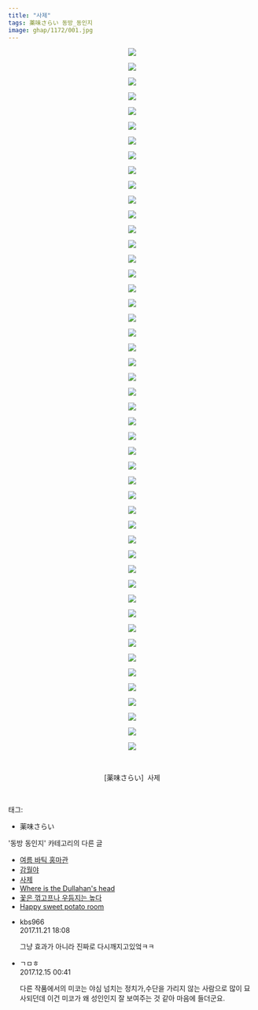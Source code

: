 ```yaml
---
title: "사제"
tags: 薬味さらい 동방_동인지
image: ghap/1172/001.jpg
---
```

<div class="article">
<p style="text-align: center; clear: none; float: none;"><img src="{{ site.nasurl }}/ghap/1172/001.jpg"/></p>
<p style="text-align: center; clear: none; float: none;"><img src="{{ site.nasurl }}/ghap/1172/002.jpg"/></p>
<p style="text-align: center; clear: none; float: none;"><img src="{{ site.nasurl }}/ghap/1172/003.jpg"/></p>
<p style="text-align: center; clear: none; float: none;"><img src="{{ site.nasurl }}/ghap/1172/004.jpg"/></p>
<p style="text-align: center; clear: none; float: none;"><img src="{{ site.nasurl }}/ghap/1172/005.jpg"/></p>
<p style="text-align: center; clear: none; float: none;"><img src="{{ site.nasurl }}/ghap/1172/006.jpg"/></p>
<p style="text-align: center; clear: none; float: none;"><img src="{{ site.nasurl }}/ghap/1172/007.jpg"/></p>
<p style="text-align: center; clear: none; float: none;"><img src="{{ site.nasurl }}/ghap/1172/008.jpg"/></p>
<p style="text-align: center; clear: none; float: none;"><img src="{{ site.nasurl }}/ghap/1172/009.jpg"/></p>
<p style="text-align: center; clear: none; float: none;"><img src="{{ site.nasurl }}/ghap/1172/010.jpg"/></p>
<p style="text-align: center; clear: none; float: none;"><img src="{{ site.nasurl }}/ghap/1172/011.jpg"/></p>
<p style="text-align: center; clear: none; float: none;"><img src="{{ site.nasurl }}/ghap/1172/012.jpg"/></p>
<p style="text-align: center; clear: none; float: none;"><img src="{{ site.nasurl }}/ghap/1172/013.jpg"/></p>
<p style="text-align: center; clear: none; float: none;"><img src="{{ site.nasurl }}/ghap/1172/014.jpg"/></p>
<p style="text-align: center; clear: none; float: none;"><img src="{{ site.nasurl }}/ghap/1172/015.jpg"/></p>
<p style="text-align: center; clear: none; float: none;"><img src="{{ site.nasurl }}/ghap/1172/016.jpg"/></p>
<p style="text-align: center; clear: none; float: none;"><img src="{{ site.nasurl }}/ghap/1172/017.jpg"/></p>
<p style="text-align: center; clear: none; float: none;"><img src="{{ site.nasurl }}/ghap/1172/018.jpg"/></p>
<p style="text-align: center; clear: none; float: none;"><img src="{{ site.nasurl }}/ghap/1172/019.jpg"/></p>
<p style="text-align: center; clear: none; float: none;"><img src="{{ site.nasurl }}/ghap/1172/020.jpg"/></p>
<p style="text-align: center; clear: none; float: none;"><img src="{{ site.nasurl }}/ghap/1172/021.jpg"/></p>
<p style="text-align: center; clear: none; float: none;"><img src="{{ site.nasurl }}/ghap/1172/022.jpg"/></p>
<p style="text-align: center; clear: none; float: none;"><img src="{{ site.nasurl }}/ghap/1172/023.jpg"/></p>
<p style="text-align: center; clear: none; float: none;"><img src="{{ site.nasurl }}/ghap/1172/024.jpg"/></p>
<p style="text-align: center; clear: none; float: none;"><img src="{{ site.nasurl }}/ghap/1172/025.jpg"/></p>
<p style="text-align: center; clear: none; float: none;"><img src="{{ site.nasurl }}/ghap/1172/026.jpg"/></p>
<p style="text-align: center; clear: none; float: none;"><img src="{{ site.nasurl }}/ghap/1172/027.jpg"/></p>
<p style="text-align: center; clear: none; float: none;"><img src="{{ site.nasurl }}/ghap/1172/028.jpg"/></p>
<p style="text-align: center; clear: none; float: none;"><img src="{{ site.nasurl }}/ghap/1172/029.jpg"/></p>
<p style="text-align: center; clear: none; float: none;"><img src="{{ site.nasurl }}/ghap/1172/030.jpg"/></p>
<p style="text-align: center; clear: none; float: none;"><img src="{{ site.nasurl }}/ghap/1172/031.jpg"/></p>
<p style="text-align: center; clear: none; float: none;"><img src="{{ site.nasurl }}/ghap/1172/032.jpg"/></p>
<p style="text-align: center; clear: none; float: none;"><img src="{{ site.nasurl }}/ghap/1172/033.jpg"/></p>
<p style="text-align: center; clear: none; float: none;"><img src="{{ site.nasurl }}/ghap/1172/034.jpg"/></p>
<p style="text-align: center; clear: none; float: none;"><img src="{{ site.nasurl }}/ghap/1172/035.jpg"/></p>
<p style="text-align: center; clear: none; float: none;"><img src="{{ site.nasurl }}/ghap/1172/036.jpg"/></p>
<p style="text-align: center; clear: none; float: none;"><img src="{{ site.nasurl }}/ghap/1172/037.jpg"/></p>
<p style="text-align: center; clear: none; float: none;"><img src="{{ site.nasurl }}/ghap/1172/038.jpg"/></p>
<p style="text-align: center; clear: none; float: none;"><img src="{{ site.nasurl }}/ghap/1172/039.jpg"/></p>
<p style="text-align: center; clear: none; float: none;"><img src="{{ site.nasurl }}/ghap/1172/040.jpg"/></p>
<p style="text-align: center; clear: none; float: none;"><img src="{{ site.nasurl }}/ghap/1172/041.jpg"/></p>
<p style="text-align: center; clear: none; float: none;"><img src="{{ site.nasurl }}/ghap/1172/042.jpg"/></p>
<p style="text-align: center; clear: none; float: none;"><img src="{{ site.nasurl }}/ghap/1172/043.jpg"/></p>
<p style="text-align: center; clear: none; float: none;"><img src="{{ site.nasurl }}/ghap/1172/044.jpg"/></p>
<p style="text-align: center; clear: none; float: none;"><img src="{{ site.nasurl }}/ghap/1172/045.jpg"/></p>
<p style="text-align: center; clear: none; float: none;"><img src="{{ site.nasurl }}/ghap/1172/046.jpg"/></p>
<p style="text-align: center; clear: none; float: none;"><img src="{{ site.nasurl }}/ghap/1172/047.jpg"/></p>
<p style="text-align: center; clear: none; float: none;"><img src="{{ site.nasurl }}/ghap/1172/048.jpg"/></p>
<p style="text-align: center; clear: none; float: none;"><br/></p>
<p style="text-align: center; clear: none; float: none;">[薬味さらい]  사제</p>
<p><br/></p>
</div><div class="tagTrail">
<p>태그: </p>
<ul>
<li>薬味さらい</li>
</ul>
</div><div class="another">
<p>'동방 동인지' 카테고리의 다른 글</p>
<ul>
<li><a href="/2016-07-28-ghap_1174">여름 바틱 홍마관</a></li>
<li><a href="/2016-07-28-ghap_1173">감월야</a></li>
<li><a href="/2016-07-28-ghap_1172">사제</a></li>
<li><a href="/2016-07-28-ghap_1171">Where is the Dullahan's head</a></li>
<li><a href="/2016-07-28-ghap_1170">꽃은 꺾고프나 우듬지는 높다</a></li>
<li><a href="/2016-07-28-ghap_1169">Happy sweet potato room</a></li>
</ul>
</div><div class="cb_module cb_fluid">
<div class="cb_wrt cb_profile">
<div class="comment">
<ul>
<li class="cb_thumb_off" id="comment15134427">
<div class="cb_comment_area">
<div class="cb_info_area">
<div class="cb_section">
<span class="cb_nick_name">kbs966</span>
</div>
<div class="cb_section">
<span class="cb_date">2017.11.21 18:08 </span>
</div>
</div>
<div class="cb_dsc_comment">
<p class="cb_dsc">
											그냥 효과가 아니라 진짜로 다시깨지고있엌ㅋㅋ
										</p>
</div>
</div></li>
<li class="cb_thumb_off" id="comment15152380">
<div class="cb_comment_area">
<div class="cb_info_area">
<div class="cb_section">
<span class="cb_nick_name">ㄱㅁㅎ</span>
</div>
<div class="cb_section">
<span class="cb_date">2017.12.15 00:41 </span>
</div>
</div>
<div class="cb_dsc_comment">
<p class="cb_dsc">
											다른 작품에서의 미코는 야심 넘치는 정치가,수단을 가리지 않는 사람으로 많이 묘사되던데 이건 미코가 왜 성인인지 잘 보여주는 것 같아 마음에 들더군요.
										</p>
</div>
</div></li>
</ul>
</div>
</div><!-- commentList close -->
</div>
<br/>
<p id="refer"></p>
<br/>
